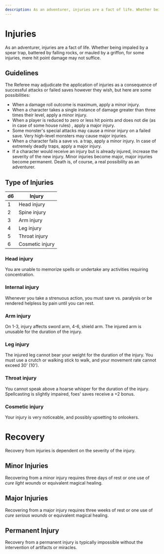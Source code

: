 ```yaml
---
description: As an adventurer, injuries are a fact of life. Whether being impaled by a spear trap, battered by falling rocks, or mauled by a griffon, for some injuries, mere hit point damage may not suffice.
---
```


# Injuries

As an adventurer, injuries are a fact of life. Whether being impaled by a spear trap, battered by falling rocks, or mauled by a griffon, for some injuries, mere hit point damage may not suffice.

## Guidelines

The Referee may adjudicate the application of injuries as a consequence of successful attacks or failed saves however they wish, but here are some possibilities:

- When a damage roll outcome is maximum, apply a minor injury.
- When a character takes a single instance of damage greater than three times their level, apply a minor injury.
- When a player is reduced to zero or less hit points and does not die (as in case of some house rules) , apply a major injury.
- Some monster's special attacks may cause a minor injury on a failed save. Very high-level monsters may cause major injuries.
- When a character fails a save vs. a trap, apply a minor injury. In case of extremely deadly traps, apply a major injury.
- If a character would receive an injury but is already injured, increase the severity of the new injury. Minor injuries become major, major injuries become permanent. Death is, of course, a real possibility as an adventurer.

## Type of Injuries

d6|Injury
-|-
1|Head injury
2|Spine injury
3|Arm injury
4|Leg injury
5|Throat injury
6|Cosmetic injury

### Head injury
You are unable to memorize spells or undertake any activities requiring concentration.

### Internal injury
Whenever you take a strenuous action, you must save vs. paralysis or be rendered helpless by pain until you can rest.

### Arm injury
On 1-3, injury affects sword arm, 4-6, shield arm. The injured arm is unusable for the duration of the injury.

### Leg injury
The injured leg cannot bear your weight for the duration of the injury. You must use a crutch or walking stick to walk, and your movement rate cannot exceed 30' (10').

### Throat injury
You cannot speak above a hoarse whisper for the duration of the injury. Spellcasting is slightly impaired, foes' saves receive a +2 bonus.

### Cosmetic injury
Your injury is very noticeable, and possibly upsetting to onlookers.

# Recovery
Recovery from injuries is dependent on the severity of the injury.

## Minor Injuries
Recovering from a minor injury requires three days of rest or one use of *cure light wounds* or equivalent magical healing.

## Major Injuries
Recovering from a major injury requires three weeks of rest or one use of *cure serious wounds* or equivalent magical healing.

## Permanent Injury
Recovery from a permanent injury is typically impossible without the intervention of artifacts or miracles.